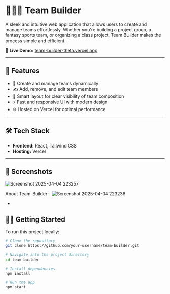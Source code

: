 # 🧑‍🤝‍🧑 Team Builder

A sleek and intuitive web application that allows users to create and manage teams effortlessly. Whether you're building a project group, a fantasy sports team, or organizing a class project, Team Builder makes the process simple and efficient.

🔗 **Live Demo:** [team-builder-theta.vercel.app](https://team-builder-theta.vercel.app/)

---

## 🚀 Features

- 👥 Create and manage teams dynamically
- ✍️ Add, remove, and edit team members
- 🧠 Smart layout for clear visibility of team composition
- ⚡ Fast and responsive UI with modern design
- 🌐 Hosted on Vercel for optimal performance

---

## 🛠️ Tech Stack

- **Frontend:** React, Tailwind CSS
- **Hosting:** Vercel

---

## 📸 Screenshots
![Screenshot 2025-04-04 223257](https://github.com/user-attachments/assets/e393587d-2c93-4a3f-89ba-2dc0d003dc30)

About Team-Builder:-
![Screenshot 2025-04-04 223236](https://github.com/user-attachments/assets/1d81f346-ec5e-4ca7-8403-cba5383e30b7)



-

## 🧑‍💻 Getting Started

To run this project locally:

```bash
# Clone the repository
git clone https://github.com/your-username/team-builder.git

# Navigate into the project directory
cd team-builder

# Install dependencies
npm install

# Run the app
npm start
